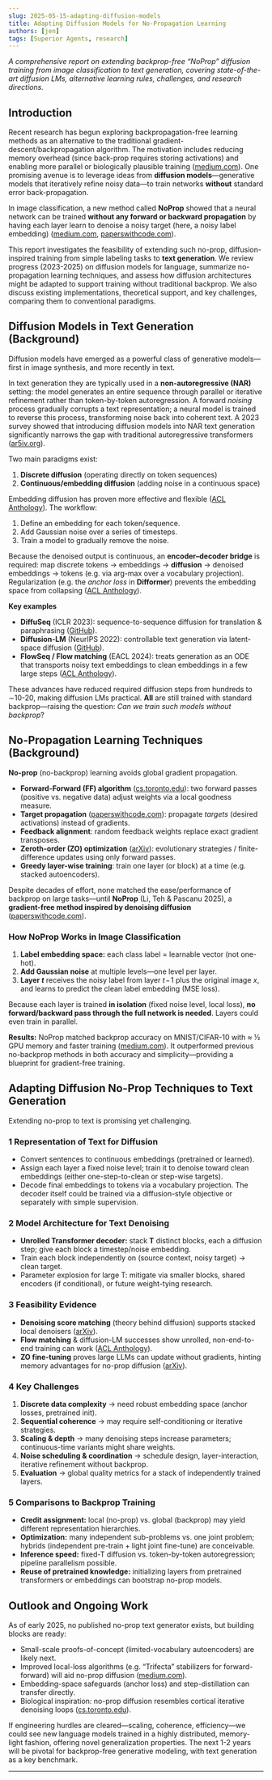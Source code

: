 ```yaml
---
slug: 2025-05-15-adapting-diffusion-models
title: Adapting Diffusion Models for No-Propagation Learning
authors: [jen]
tags: [Superior Agents, research]
---
```


*A comprehensive report on extending backprop-free “NoProp” diffusion training from image classification to text generation, covering state-of-the-art diffusion LMs, alternative learning rules, challenges, and research directions.*

<!-- truncate -->

## Introduction

Recent research has begun exploring backpropagation-free learning methods as an alternative to the traditional gradient-descent/backpropagation algorithm. The motivation includes reducing memory overhead (since back-prop requires storing activations) and enabling more parallel or biologically plausible training ([medium.com](https://medium.com)). One promising avenue is to leverage ideas from **diffusion models**—generative models that iteratively refine noisy data—to train networks **without** standard error back-propagation.  

In image classification, a new method called **NoProp** showed that a neural network can be trained **without any forward or backward propagation** by having each layer learn to denoise a noisy target (here, a noisy label embedding) ([medium.com](https://medium.com), [paperswithcode.com](https://paperswithcode.com)).  

This report investigates the feasibility of extending such no-prop, diffusion-inspired training from simple labeling tasks to **text generation**. We review progress (2023-2025) on diffusion models for language, summarize no-propagation learning techniques, and assess how diffusion architectures might be adapted to support training without traditional backprop. We also discuss existing implementations, theoretical support, and key challenges, comparing them to conventional paradigms.

## Diffusion Models in Text Generation (Background)

Diffusion models have emerged as a powerful class of generative models—first in image synthesis, and more recently in text.

In text generation they are typically used in a **non-autoregressive (NAR)** setting: the model generates an entire sequence through parallel or iterative refinement rather than token-by-token autoregression. A forward *noising* process gradually corrupts a text representation; a neural model is trained to reverse this process, transforming noise back into coherent text. A 2023 survey showed that introducing diffusion models into NAR text generation significantly narrows the gap with traditional autoregressive transformers ([ar5iv.org](https://ar5iv.org)).  

Two main paradigms exist:

1. **Discrete diffusion** (operating directly on token sequences)  
2. **Continuous/embedding diffusion** (adding noise in a continuous space)

Embedding diffusion has proven more effective and flexible ([ACL Anthology](https://aclanthology.org)). The workflow:  
1. Define an embedding for each token/sequence.  
2. Add Gaussian noise over a series of timesteps.  
3. Train a model to gradually remove the noise.  

Because the denoised output is continuous, an **encoder–decoder bridge** is required: map discrete tokens → embeddings → **diffusion** → denoised embeddings → tokens (e.g. via arg-max over a vocabulary projection). Regularization (e.g. the *anchor loss* in **Difformer**) prevents the embedding space from collapsing ([ACL Anthology](https://aclanthology.org)).  

**Key examples**

- **DiffuSeq** (ICLR 2023): sequence-to-sequence diffusion for translation & paraphrasing ([GitHub](https://github.com/diffuseq)).  
- **Diffusion-LM** (NeurIPS 2022): controllable text generation via latent-space diffusion ([GitHub](https://github.com/Diffusion-LM)).  
- **FlowSeq / Flow matching** (EACL 2024): treats generation as an ODE that transports noisy text embeddings to clean embeddings in a few large steps ([ACL Anthology](https://aclanthology.org)).  

These advances have reduced required diffusion steps from hundreds to ∼10-20, making diffusion LMs practical. **All** are still trained with standard backprop—raising the question: *Can we train such models without backprop*?

## No-Propagation Learning Techniques (Background)

**No-prop** (no-backprop) learning avoids global gradient propagation.

- **Forward-Forward (FF) algorithm** ([cs.toronto.edu](https://cs.toronto.edu)): two forward passes (positive vs. negative data) adjust weights via a local goodness measure.  
- **Target propagation** ([paperswithcode.com](https://paperswithcode.com)): propagate *targets* (desired activations) instead of gradients.  
- **Feedback alignment**: random feedback weights replace exact gradient transposes.  
- **Zeroth-order (ZO) optimization** ([arXiv](https://arxiv.org)): evolutionary strategies / finite-difference updates using only forward passes.  
- **Greedy layer-wise training**: train one layer (or block) at a time (e.g. stacked autoencoders).

Despite decades of effort, none matched the ease/performance of backprop on large tasks—until **NoProp** (Li, Teh & Pascanu 2025), a **gradient-free method inspired by denoising diffusion** ([paperswithcode.com](https://paperswithcode.com)).

### How NoProp Works in Image Classification

1. **Label embedding space:** each class label = learnable vector (not one-hot).  
2. **Add Gaussian noise** at multiple levels—one level per layer.  
3. **Layer $t$** receives the noisy label from layer $t\!-\!1$ plus the original image *x*, and learns to predict the clean label embedding (MSE loss).  

Because each layer is trained **in isolation** (fixed noise level, local loss), **no forward/backward pass through the full network is needed**. Layers could even train in parallel.  

**Results:** NoProp matched backprop accuracy on MNIST/CIFAR-10 with ≈ ½ GPU memory and faster training ([medium.com](https://medium.com)). It outperformed previous no-backprop methods in both accuracy and simplicity—providing a blueprint for gradient-free training.

## Adapting Diffusion No-Prop Techniques to Text Generation

Extending no-prop to text is promising yet challenging.

### 1  Representation of Text for Diffusion

- Convert sentences to continuous embeddings (pretrained or learned).  
- Assign each layer a fixed noise level; train it to denoise toward clean embeddings (either one-step-to-clean or step-wise targets).  
- Decode final embeddings to tokens via a vocabulary projection. The decoder itself could be trained via a diffusion-style objective or separately with simple supervision.

### 2  Model Architecture for Text Denoising

- **Unrolled Transformer decoder:** stack **T** distinct blocks, each a diffusion step; give each block a timestep/noise embedding.  
- Train each block independently on (source context, noisy target) → clean target.  
- Parameter explosion for large T: mitigate via smaller blocks, shared encoders (if conditional), or future weight-tying research.

### 3  Feasibility Evidence

- **Denoising score matching** (theory behind diffusion) supports stacked local denoisers ([arXiv](https://arxiv.org)).  
- **Flow matching** & diffusion-LM successes show unrolled, non-end-to-end training can work ([ACL Anthology](https://aclanthology.org)).  
- **ZO fine-tuning** proves large LLMs can update without gradients, hinting memory advantages for no-prop diffusion ([arXiv](https://arxiv.org)).

### 4  Key Challenges

1. **Discrete data complexity** → need robust embedding space (anchor losses, pretrained init).  
2. **Sequential coherence** → may require self-conditioning or iterative strategies.  
3. **Scaling & depth** → many denoising steps increase parameters; continuous-time variants might share weights.  
4. **Noise scheduling & coordination** → schedule design, layer-interaction, iterative refinement without backprop.  
5. **Evaluation** → global quality metrics for a stack of independently trained layers.

### 5  Comparisons to Backprop Training

- **Credit assignment:** local (no-prop) vs. global (backprop) may yield different representation hierarchies.  
- **Optimization:** many independent sub-problems vs. one joint problem; hybrids (independent pre-train + light joint fine-tune) are conceivable.  
- **Inference speed:** fixed-T diffusion vs. token-by-token autoregression; pipeline parallelism possible.  
- **Reuse of pretrained knowledge:** initializing layers from pretrained transformers or embeddings can bootstrap no-prop models.

## Outlook and Ongoing Work

As of early 2025, no published no-prop text generator exists, but building blocks are ready:

- Small-scale proofs-of-concept (limited-vocabulary autoencoders) are likely next.  
- Improved local-loss algorithms (e.g. “Trifecta” stabilizers for forward-forward) will aid no-prop diffusion ([medium.com](https://medium.com)).  
- Embedding-space safeguards (anchor loss) and step-distillation can transfer directly.  
- Biological inspiration: no-prop diffusion resembles cortical iterative denoising loops ([cs.toronto.edu](https://cs.toronto.edu)).

If engineering hurdles are cleared—scaling, coherence, efficiency—we could see new language models trained in a highly distributed, memory-light fashion, offering novel generalization properties. The next 1-2 years will be pivotal for backprop-free generative modeling, with text generation as a key benchmark.

---
